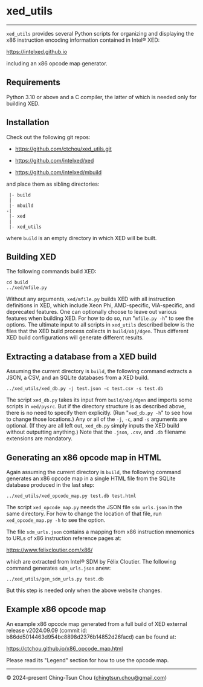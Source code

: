 
# xed_utils

--------------------------------

`xed_utils` provides several Python scripts for organizing and displaying
the x86 instruction encoding information contained in Intel&reg; XED:

https://intelxed.github.io

including an x86 opcode map generator.

## Requirements

Python 3.10 or above and a C compiler,
the latter of which is needed only for building XED.

## Installation

Check out the following git repos:

* https://github.com/ctchou/xed_utils.git

* https://github.com/intelxed/xed

* https://github.com/intelxed/mbuild

and place them as sibling directories:
```
 |- build
 |
 |- mbuild
-|
 |- xed
 |
 |- xed_utils
```
where `build` is an empty directory in which XED will be built.

## Building XED

The following commands build XED:
```
cd build
../xed/mfile.py
```
Without any arguments, `xed/mfile.py` builds XED with all instruction definitions in XED,
which include Xeon Phi, AMD-specific, VIA-specific, and deprecated features.
One can optionally choose to leave out various features when building XED.
For how to do so, run "`mfile.py -h`" to see the options.
The ultimate input to all scripts in `xed_utils` described below is the files
that the XED build process collects in `build/obj/dgen`.
Thus different XED build configurations will generate different results.

## Extracting a database from a XED build

Assuming the current directory is `build`, the following command
extracts a JSON, a CSV, and an SQLite databases from a XED build.
```
../xed_utils/xed_db.py -j test.json -c test.csv -s test.db
```
The script `xed_db.py` takes its input from `build/obj/dgen` and
imports some scripts in `xed/pysrc`.
But if the directory structure is as described above,
there is no need to specify them explicitly.
(Run "`xed_db.py -h`" to see how to change those locations.)
Any or all of the `-j`, `-c`, and `-s` arguments are optional.
(If they are all left out, `xed_db.py` simply inputs the XED build
without outputting anything.)
Note that the `.json`, `.csv`, and `.db` filename extensions are mandatory.

## Generating an x86 opcode map in HTML

Again assuming the current directory is `build`, the following command
generates an x86 opcode map in a single HTML file from the SQLite database
produced in the last step:
```
../xed_utils/xed_opcode_map.py test.db test.html
```
The script `xed_opcode_map.py` needs the JSON file `sdm_urls.json` in the same directory.
For how to change the location of that file, run `xed_opcode_map.py -h` to see the option.

The file `sdm_urls.json` contains a mapping from x86 instruction mnemonics to
URLs of x86 instruction reference pages at:

https://www.felixcloutier.com/x86/

which are extracted from Intel&reg; SDM by Félix Cloutier.
The following command generates `sdm_urls.json` anew:
```
../xed_utils/gen_sdm_urls.py test.db
```
But this step is needed only when the above website changes.

## Example x86 opcode map

An example x86 opcode map generated from a full build of
XED external release v2024.09.09 (commit id: b86dd5014463d954bc8898d2376b14852d26facd)
can be found at:

https://ctchou.github.io/x86_opcode_map.html

Please read its "Legend" section for how to use the opcode map.

--------------------------------

&copy; 2024-present  Ching-Tsun Chou (<chingtsun.chou@gmail.com>)
